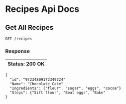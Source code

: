 Recipes Api Docs
======

## Get All Recipes
```
GET /recipes
```

### Response
| Status: 200 OK                                      |
|-----------------------------------------------------|
```
{
  "id": "97234809172349724"
  "Name": "Chocolate Cake"
  "Ingredients": {"flour", "sugar", "eggs", "cocoa"}
  "Steps": {"Sift flour", "Beat eggs", "Bake"
}
```

